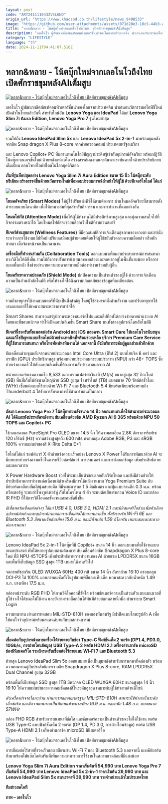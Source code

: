 ```yaml
---
layout: post
code: "ART2411110432VSL6ND"
origin_url: "https://www.khaosod.co.th/lifestyle/news_9498533"
image: "https://github.com/user-attachments/assets/071d20e3-10c5-44b3-a630-29db6df52c46"
title: "หลาก&หลาย - โน้ตบุ๊กใหม่จากเลอโนโวถึงไทย  เปิดศักราชขุมพลังAIเต็มสูบ"
description: "เลอโนโว ผู้พัฒนาผลิตภัณฑ์คอมพิวเตอร์ชั้นนำของโลกจากประเทศจีน นำเสนอนวัตกรรมเอไอพีซีใหม่ เปิดตัวในไทยแล้ววันนี้ สำหรับไลน์อัพ Lenovo Yoga และ IdeaPad"
category: "LIFESTYLE"
language: "th"
date: 2024-11-11T04:41:07.516Z
---
```


# หลาก&หลาย - โน้ตบุ๊กใหม่จากเลอโนโวถึงไทย  เปิดศักราชขุมพลังAIเต็มสูบ

[![หลาก&หลาย - โน้ตบุ๊กใหม่จากเลอโนโวถึงไทย  เปิดศักราชขุมพลังAIเต็มสูบ](https://www.khaosod.co.th/wpapp/uploads/2024/11/ปก-ออนไลน์12พย.jpg "หลาก&หลาย - โน้ตบุ๊กใหม่จากเลอโนโวถึงไทย  เปิดศักราชขุมพลังAIเต็มสูบ")](https://www.khaosod.co.th/wpapp/uploads/2024/11/ปก-ออนไลน์12พย.jpg)

เลอโนโว ผู้พัฒนาผลิตภัณฑ์คอมพิวเตอร์ชั้นนำของโลกจากประเทศจีน นำเสนอนวัตกรรมเอไอพีซีใหม่ เปิดตัวในไทยแล้ววันนี้ สำหรับไลน์อัพ **Lenovo Yoga และ IdeaPad** ได้แก่ **Lenovo Yoga Slim 7i Aura Edition, Lenovo Yoga Pro 7** รุ่นใหม่ล่าสุด

![หลาก&หลาย - โน้ตบุ๊กใหม่จากเลอโนโวถึงไทย เปิดศักราชขุมพลังAIเต็มสูบ](https://www.khaosod.co.th/wpapp/uploads/2024/11/lenove-yoga-Pro-7-696x392.jpg)

รวมไปถึง **Lenovo IdeaPad Slim 5x** และ **Lenovo IdeaPad 5x 2-in-1** มาพร้อมขุมพลังจากชิพ Snap dragon X Plus 8-core จากค่ายควอลคอมม์ ประเทศสหรัฐอเมริกา

และ Lenovo Copilot+ PC ที่ผสานเทคโนโลยีปัญญาประดิษฐ์เข้ากับอุปกรณ์อัจฉริยะ พร้อมปฏิวัติโน้ตบุ๊กเจเนอเรชั่นใหม่ ด้วยพลังแห่งเอไอ สร้างสรรค์ผลงานและค้นหาแรงบันดาลใจด้วยประสิทธิภาพเต็มเปี่ยม ตอบโจทย์ไลฟ์สไตล์ในโลกยุคดิจิตอล

**เริ่มที่รุ่นท็อปสุดอย่าง Lenovo Yoga Slim 7i Aura Edition ขนาด 15 นิ้ว โน้ตบุ๊กระดับพรีเมียม สร้างสรรค์ขึ้นด้วยนวัตกรรมใหม่เพื่อมอบประสบการณ์ล้ำหน้าให้ผู้ใช้ ด้วยฟีเจอร์ไฮไลต์ ได้แก่**

![หลาก&หลาย - โน้ตบุ๊กใหม่จากเลอโนโวถึงไทย เปิดศักราชขุมพลังAIเต็มสูบ](https://www.khaosod.co.th/wpapp/uploads/2024/11/lenove-yoga-696x392.jpg)

**โหมดอัจฉริยะ (Smart Modes)** ให้ผู้ใช้ปรับแต่งพีซีได้ตามต้องการ ผ่านโหมดอัจฉริยะที่สามารถตั้งค่าระบบแบบไดนามิก เพื่อให้เหมาะสมที่สุดสำหรับกิจกรรม และการทำงานที่แตกต่างกัน

**โหมดโฟกัส (Attention Mode) เ**พื่อให้ผู้ใช้ทำงานได้มีประสิทธิภาพสูงสุด และมุ่งความสนใจไปที่กิจกรรมตรงหน้าได้ โดยโหมดโฟกัสจะช่วยบล็อกเว็บไซต์ที่รบกวนสมาธิ

**ฟีเจอร์ด้านสุขภาพ (Wellness Features)** ที่มีคุณสมบัติการแจ้งเตือนสุขภาพของดวงตา และท่านั่งระหว่างการใช้งานแล็ปท็อป เปรียบเสมือนผู้ช่วยคอยเตือนให้ผู้ใช้ขยับตัวคลายความเมื่อยล้า หรือพักสายตา เมื่อจ้องหน้าจอเป็นเวลานาน

**เครื่องมือที่ทำงานร่วมกัน (Collaboration Tools)** ออกแบบมาเพื่อมอบประสบการณ์การสนทนาทางวิดีโอให้ดียิ่งขึ้น รวมไปถึงการปรับการนำเสนอของกล้องและจอหากอยู่ในพื้นที่แสงน้อย หรือการเบลอพื้นหลัง ซึ่งช่วยอำนวยความสะดวกสบายเมื่อต้องทำงานร่วมกับผู้อื่น

**โหมดรักษาความปลอดภัย (Shield Mode)** ปกป้องความเป็นส่วนตัวของผู้ใช้ ด้วยการแจ้งเตือนความเป็นส่วนตัวอัตโนมัติ เพื่อให้วางใจได้ถึงความปลอดภัยของข้อมูลที่ละเอียดอ่อน

![หลาก&หลาย - โน้ตบุ๊กใหม่จากเลอโนโวถึงไทย เปิดศักราชขุมพลังAIเต็มสูบ](https://www.khaosod.co.th/wpapp/uploads/2024/11/Lenovo-IdeaPad-5x-2in1-696x392.jpg)

รวมถึงอายุการใช้งานแบตเตอรี่ที่นับเป็นสิ่งสำคัญ โดยผู้ใช้สามารถตั้งค่าพลังงาน และปรับอายุการใช้งานแบตเตอรี่ให้เหมาะสมระหว่างการชาร์จได้

Smart Shares สามารถแชร์รูปภาพระหว่างสมาร์ตโฟนและแล็ปท็อปได้อย่างง่ายดายผ่านระบบ AI โดยแตะที่ขอบหน้าจอ ทำให้เปิดแอปพลิเคชั่น Smart Share บนทั้งสองอุปกรณ์โดยอัตโนมัติ

**ฟีเจอร์นี้รองรับทั้งแพลตฟอร์ม Android และ iOS ตลอดจน Smart Care ให้เลอโนโวสนับสนุนและแก้ไขปัญหาแบบเรียลไทม์ด้วยช่างเทคนิคที่พร้อมช่วยเหลือ บริการ Premium Care Service ที่ผู้ใช้สามารถสนทนา หรือโทรศัพท์หาทีมงานได้ นอกจากนี้ ยังมีบริการระดับผู้ดูแลส่วนตัวอีกด้วย**

ขับเคลื่อนด้วยขุมพลังจากหน่วยประมวลผล Intel Core Ultra (ซีรีส์ 2) แบบไฮบริด 8 คอร์ และกราฟิก (GPU) ประสิทธิภาพสูง พร้อมหน่วยประมวลผลระบบประสาท (NPU) กว่า 48+ TOPS ซึ่งช่วยเร่งความเร็วให้กับแอปพลิเคชั่นที่ต้องการพลังประมวลผลจาก AI

หน่วยความจำแรมความเร็ว 8,533 เมกะทรานเฟอร์ต่อวินาที (Mt/s) ขนาดสูงสุด 32 กิกะไบต์ (GB) พื้นที่เก็บไฟล์ขนาดใหญ่ด้วย SSD สูงสุด 1 เทร่าไบต์ (TB) แบตขนาด 70 วัตต์ต่อชั่วโมง (WHr) เชื่อมต่อแบบไร้สายด้วย Wi-Fi 7 และ Bluetooth 5.4 มีพอร์ตเพียบพร้อมรวมถึง Thunderbolt 4 ได้รับการรับรองการใช้ค่าคาร์บอนเป็นกลาง

![หลาก&หลาย - โน้ตบุ๊กใหม่จากเลอโนโวถึงไทย เปิดศักราชขุมพลังAIเต็มสูบ](https://www.khaosod.co.th/wpapp/uploads/2024/11/03-แบตที่ยาวนาน-696x392.jpg)

**ถัดมา Lenovo Yoga Pro 7 โน้ตบุ๊กทรงพลังขนาด 14 นิ้ว ออกแบบมาเพื่อให้สามารถประมวลผล AI ได้ดีและยังประหยัดพลังงาน ขับเคลื่อนด้วยชิพ AMD Ryzen AI 9 365 พร้อมด้วย NPU 50 TOPS และ Copilot+ PC**

ใช้จอแสดงผล PureSight Pro OLED ขนาด 14.5 นิ้ว ให้ความละเอียด 2.8K อัตราการรีเฟรช 120 เฮิร์ตซ์ (Hz) ความสว่างสูงสุดถึง 600 nits ครอบคลุม Adobe RGB, P3 และ sRGB 100% ความแม่นยำของสี X-Rite Delta E<1

ไฮไลต์ได้แก่ ซอฟต์แวร์ X ตัวช่วยเร่งความเร็วอย่าง Lenovo X Power ได้รับการพัฒนาด้วย AI จะมีบทบาทช่วยเร่งความเร็วในการพรีวิวซอฟต์แวร์ การเรนเดอร์ และการส่งออกข้อมูล เพิ่มประสิทธิภาพและลดเวลารอ

X Power Hardware Boost ช่วยให้ระบบเย็นตัวขณะเจอกับเวิร์กโหลด และยังมีส่วนช่วยให้ประสิทธิภาพการทำงานต่อเนื่องแม้ตัวเครื่องมีการใช้พลังงานมาก Yoga Premium Suite กับคีย์บอร์ดเคลือบสัมผัสนุ่มสบายมือ ที่มีระยะการกด 1.5 มิลลิเมตร และปุ่มแบบจานลึก 0.3 ม.ม. พร้อมทวีตเตอร์คู่ ระบบลำโพงวูฟเฟอร์คู่ กับไมโครโฟน 4 ตัว ระบบตัดเสียงรบกวน Voice ID และกล้อง IR FHD ที่ให้การวิดีโอคอลชัดเจนและคมชัดยิ่งขึ้น

_มีเซ็ตพอร์ตเชื่อมต่อต่างๆ ได้แก่ USB 4.0, USB 3.2, HDMI 2.1 และมินิสเตอริโอช่วยเพิ่มตัวเลือกอุปกรณ์ต่อพ่วงและอุปกรณ์ภายนอกการเชื่อมต่อได้หลากหลายขึ้น ทั้งยังรองรับ Wi-Fi 6E และ Bluetooth 5.3 มีขนาดเริ่มต้นเพียง 15.6 ม.ม. และมีน้ำหนัก 1.59 กิโลกรัม เหมาะสมและสะดวกต่อการพกพา_

![หลาก&หลาย - โน้ตบุ๊กใหม่จากเลอโนโวถึงไทย เปิดศักราชขุมพลังAIเต็มสูบ](https://www.khaosod.co.th/wpapp/uploads/2024/11/ขุมพลังที่โลกวางใจ-696x392.jpg)

Lenovo IdeaPad 5x 2-in-1 โน้ตบุ๊กที่มี Copilot+ ขนาด 14 นิ้ว ออกแบบมาเพื่อใช้งานแบบอเนกประสงค์ พับได้หลายรูปแบบตามต้องการ ขับเคลื่อนด้วยชิพ Snapdragon X Plus 8-core ใหม่ ที่มี NPU 45TOPS เพิ่มประสิทธิภาพการทำงานของ AI ด้วยแรม LPDDR5X ขนาด 16GB และพื้นที่เก็บข้อมูล SSD สูงสุด 1TB เหมาะใช้งานทั่วไป

จอภาพทัชสกรีน OLED WUXGA 60Hz 400 nit ขนาด 14 นิ้ว อัตราส่วน 16:10 ครอบคลุม DCI-P3 ได้ 100% มอบภาพคมชัดทั้งในรูปแบบพีซีและแท็บเล็ต พกพาสะดวกกับน้ำหนัก 1.49 ก.ก. บางเพียง 17.5 ม.ม.

กล้องหน้าระดับ RGB FHD ให้ภาพวิดีโอคอลที่ชัดใส พร้อมชัตเตอร์ความเป็นส่วนตัวแบบแมนนวลที่ผู้ใช้วางใจได้ขณะไม่ใช้งาน และยังสามารถล็อกอินได้ทันทีด้วยสแกนลายนิ้วมือ ผ่านระบบ Smart Login

ความทนทาน ผ่านการทดสอบ MIL-STD-810H ของกองทัพสหรัฐ มีฝาปิดแบบโลหะรูปตัว A เพื่อให้แน่ใจว่าอุปกรณ์พร้อมสแตนด์บายกับทุกสถานการณ์

![หลาก&หลาย - โน้ตบุ๊กใหม่จากเลอโนโวถึงไทย เปิดศักราชขุมพลังAIเต็มสูบ](https://www.khaosod.co.th/wpapp/uploads/2024/11/01-จอสีแม่นยำ-696x392.jpg)

**เชื่อมต่อกับอุปกรณ์หลายเครื่องได้ง่ายดายกับช่อง Type-C ฟังก์ชันเต็ม 2 พอร์ต (DP1.4, PD3.0, 10Gb/s, การถ่ายโอนข้อมูล) USB Type-A 2 พอร์ต HDMI 2.1 เครื่องอ่านการ์ด microSD ช่องมินิสเตอริโอ รวมถึงรองรับเชื่อมต่อไร้สายแบบ Wi-Fi 7 และ Bluetooth 5.3**

ท้ายสุด Lenovo IdeaPad Slim 5x ออกแบบมาเพื่อเป็นขุมพลังสำหรับการพกพาที่คล่องตัว พร้อมความทนทานคู่กับประสิทธิภาพจากชิพ Snapdragon X Plus 8-core, RAM LPDDR5X Dual Channel สูงสุด 32GB

พร้อมพื้นที่เก็บข้อมูล SSD สูงสุด 1TB มีหน้าจอ OLED WUXGA 60Hz ขนาดสูงสุด 14 นิ้ว 16:10 ให้ความแม่นยำและความคมชัดของสีในระดับสูงสุด เหมาะกับผู้ใช้ทำงานด้านดีไซน์

_ตัวเครื่องทำจากโลหะล้วน ผ่านการทดสอบมาตรฐาน MIL-STD-810H สามารถใช้ทำงานในระดับเอ็กซ์ตรีม และมีความทนทานเป็นพิเศษแม้จะบางเพียง 16.9 ม.ม. และหนัก 1.48 ก.ก. แบตขนาด 57WHr_

กล้อง FHD RGB สำหรับการสนทนาที่ชัดใส และชัตเตอร์ความเป็นส่วนตัวขณะไม่ได้ใช้งาน พอร์ต USB Type-C แบบฟังก์ชันเต็ม 2 พอร์ต (DP 1.4, PD 3.0, การถ่ายโอนข้อมูล) พอร์ต USB Type-A HDMI 2.1 เครื่องอ่านการ์ด microSD มินิสเตอริโอ

![หลาก&หลาย - โน้ตบุ๊กใหม่จากเลอโนโวถึงไทย เปิดศักราชขุมพลังAIเต็มสูบ](https://www.khaosod.co.th/wpapp/uploads/2024/11/07-เปิดตัวในไทยแล้ว-696x392.jpg)

การเชื่อมต่อไร้สายที่รวดเร็วและเสถียรผ่าน Wi-Fi 7 และ Bluetooth 5.3 นอกจากนี้ แผงคีย์บอร์ดยังมาพร้อมไฟแบ๊กไลต์เสริมที่เพิ่มความสามารถการใช้งานในสภาพแวดล้อมที่มีแสงน้อย

**Lenovo Yoga Slim 7i Aura Edition ราคาเริ่มต้นที่ 54,990 บาท Lenovo Yoga Pro 7 เริ่มต้นที่ 54,990 บาท Lenovo IdeaPad 5x 2-in-1 ราคาเริ่มต้น 29,990 บาท และ Lenovo IdeaPad Slim 5x สนนราคาที่ 39,990 บาท วางจำหน่ายแล้วในประเทศไทย**

**ทีมข่าวสดไอที**

**ภาพ – เลอโนโว**